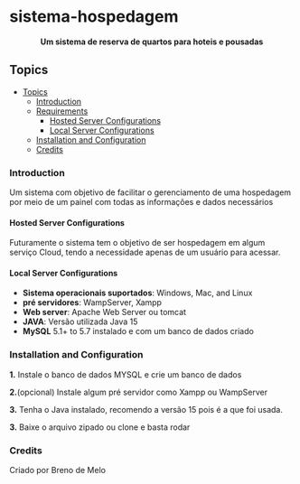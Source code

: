 # sistema-hospedagem

<div align="center">
	<p>
		<b>Um sistema de reserva de quartos para hoteis e pousadas</b>
	</p>
</div>

## Topics
- [Topics](#topics)
	- [Introduction](#introduction)
	- [Requirements](#requirements)
		- [Hosted Server Configurations](#hosted-server-configurations)
		- [Local Server Configurations](#local-server-configurations)
	- [Installation and Configuration](#installation-and-configuration)
	- [Credits](#credits)


### Introduction

Um sistema com objetivo de facilitar o gerenciamento de uma hospedagem por meio de um painel com todas as informações e dados necessários

#### Hosted Server Configurations

Futuramente o sistema tem o objetivo de ser hospedagem em algum serviço Cloud, tendo a necessidade apenas de um usuário para acessar.

#### Local Server Configurations

* **Sistema operacionais suportados**: Windows, Mac, and Linux
* **pré servidores**: WampServer, Xampp
* **Web server**: Apache Web Server ou tomcat
* **JAVA**: Versão utilizada Java 15
* **MySQL** 5.1+ to 5.7 instalado e com um banco de dados criado


### Installation and Configuration

**1.** Instale o banco de dados MYSQL e crie um banco de dados

**2.**(opcional) Instale algum pré servidor como Xampp ou WampServer

**3.** Tenha o Java instalado, recomendo a versão 15 pois é a que foi usada.

**3.** Baixe o arquivo zipado ou clone e basta rodar

### Credits
Criado por Breno de Melo
